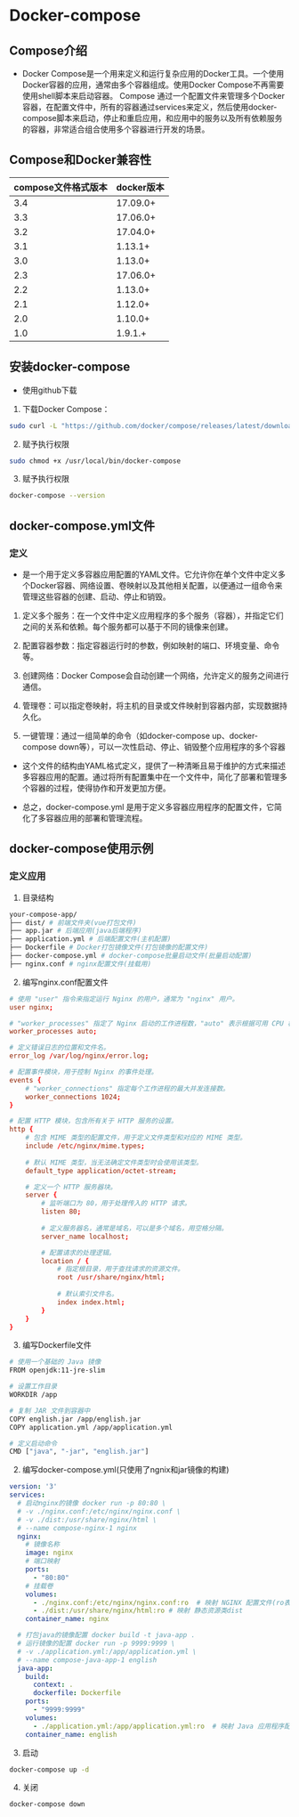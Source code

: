 # Docker-compose

## Compose介绍
* Docker Compose是一个用来定义和运行复杂应用的Docker工具。一个使用Docker容器的应用，通常由多个容器组成。使用Docker Compose不再需要使用shell脚本来启动容器。 
Compose 通过一个配置文件来管理多个Docker容器，在配置文件中，所有的容器通过services来定义，然后使用docker-compose脚本来启动，停止和重启应用，和应用中的服务以及所有依赖服务的容器，非常适合组合使用多个容器进行开发的场景。
## Compose和Docker兼容性

compose文件格式版本 | 	docker版本
--- | ---
3.4   |	17.09.0+
3.3   |	17.06.0+
3.2   |	17.04.0+
3.1   |	1.13.1+
3.0   |	1.13.0+
2.3   |	17.06.0+
2.2   |	1.13.0+
2.1   |	1.12.0+
2.0   |	1.10.0+
1.0   |	1.9.1.+

## 安装docker-compose
* 使用github下载
1.  下载Docker Compose：
```sh
sudo curl -L "https://github.com/docker/compose/releases/latest/download/docker-compose-$(uname -s)-$(uname -m)" -o /usr/local/bin/docker-compose

```
2. 赋予执行权限
```sh
sudo chmod +x /usr/local/bin/docker-compose
```
3. 赋予执行权限
```sh
docker-compose --version
```
## docker-compose.yml文件
### 定义
* 是一个用于定义多容器应用配置的YAML文件。它允许你在单个文件中定义多个Docker容器、网络设置、卷映射以及其他相关配置，以便通过一组命令来管理这些容器的创建、启动、停止和销毁。

1. 定义多个服务：在一个文件中定义应用程序的多个服务（容器），并指定它们之间的关系和依赖。每个服务都可以基于不同的镜像来创建。

2. 配置容器参数：指定容器运行时的参数，例如映射的端口、环境变量、命令等。

3. 创建网络：Docker Compose会自动创建一个网络，允许定义的服务之间进行通信。

4. 管理卷：可以指定卷映射，将主机的目录或文件映射到容器内部，实现数据持久化。

5. 一键管理：通过一组简单的命令（如docker-compose up、docker-compose down等），可以一次性启动、停止、销毁整个应用程序的多个容器

* 这个文件的结构由YAML格式定义，提供了一种清晰且易于维护的方式来描述多容器应用的配置。通过将所有配置集中在一个文件中，简化了部署和管理多个容器的过程，使得协作和开发更加方便。

* 总之，docker-compose.yml 是用于定义多容器应用程序的配置文件，它简化了多容器应用的部署和管理流程。

## docker-compose使用示例

### 定义应用
1. 目录结构
```sh
your-compose-app/
├── dist/ # 前端文件夹(vue打包文件)
├── app.jar # 后端应用(java后端程序)
├── application.yml # 后端配置文件(主机配置)
├── Dockerfile # Docker打包镜像文件(打包镜像的配置文件)
├── docker-compose.yml # docker-compose批量启动文件(批量启动配置)
├── nginx.conf # nginx配置文件(挂载用)
```
2. 编写nginx.conf配置文件
```conf
# 使用 "user" 指令来指定运行 Nginx 的用户，通常为 "nginx" 用户。
user nginx;

# "worker_processes" 指定了 Nginx 启动的工作进程数，"auto" 表示根据可用 CPU 核心数自动设置。
worker_processes auto;

# 定义错误日志的位置和文件名。
error_log /var/log/nginx/error.log;

# 配置事件模块，用于控制 Nginx 的事件处理。
events {
    # "worker_connections" 指定每个工作进程的最大并发连接数。
    worker_connections 1024;
}

# 配置 HTTP 模块，包含所有关于 HTTP 服务的设置。
http {
    # 包含 MIME 类型的配置文件，用于定义文件类型和对应的 MIME 类型。
    include /etc/nginx/mime.types;
    
    # 默认 MIME 类型，当无法确定文件类型时会使用该类型。
    default_type application/octet-stream;

    # 定义一个 HTTP 服务器块。
    server {
        # 监听端口为 80，用于处理传入的 HTTP 请求。
        listen 80;
        
        # 定义服务器名，通常是域名，可以是多个域名，用空格分隔。
        server_name localhost;

        # 配置请求的处理逻辑。
        location / {
            # 指定根目录，用于查找请求的资源文件。
            root /usr/share/nginx/html;
            
            # 默认索引文件名。
            index index.html;
        }
    }
}
```
3. 编写Dockerfile文件
```sh
# 使用一个基础的 Java 镜像
FROM openjdk:11-jre-slim

# 设置工作目录
WORKDIR /app

# 复制 JAR 文件到容器中
COPY english.jar /app/english.jar
COPY application.yml /app/application.yml

# 定义启动命令
CMD ["java", "-jar", "english.jar"]

```
2. 编写docker-compose.yml(只使用了ngnix和jar镜像的构建)
```yml
version: '3'
services:
  # 启动nginx的镜像 docker run -p 80:80 \
  # -v ./nginx.conf:/etc/nginx/nginx.conf \
  # -v ./dist:/usr/share/nginx/html \
  # --name compose-nginx-1 nginx
  nginx:
    # 镜像名称
    image: nginx
    # 端口映射
    ports:
      - "80:80"
    # 挂载卷
    volumes:
      - ./nginx.conf:/etc/nginx/nginx.conf:ro  # 映射 NGINX 配置文件(ro表示容器内部只读,保证数据的安全性)
      - ./dist:/usr/share/nginx/html:ro # 映射 静态资源类dist 
    container_name: nginx

  # 打包java的镜像配置 docker build -t java-app .
  # 运行镜像的配置 docker run -p 9999:9999 \ 
  # -v ./application.yml:/app/application.yml \
  # --name compose-java-app-1 english
  java-app:
    build:
      context: .
      dockerfile: Dockerfile
    ports:
      - "9999:9999"
    volumes:
      - ./application.yml:/app/application.yml:ro  # 映射 Java 应用程序配置文件
    container_name: english
```
3. 启动
```sh
docker-compose up -d
```
4. 关闭
```sh
docker-compose down
```
































